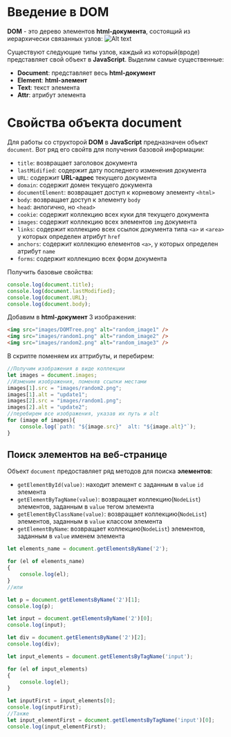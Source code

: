# Введение в DOM

**DOM** - это дерево элементов **html-документа**, состоящий из иерархически связанных узлов:
![Alt text](image.png)

Существуют следующие типы узлов, каждый из который(вроде) представляет свой объект в **JavaScript**. Выделим самые существенные:
+ **Document**: представляет весь **html-документ**
+ **Element**: **html-элемент**
+ **Text**: текст элемента
+ **Attr**: атрибут элемента
 
# Свойства объекта document

Для работы со структорой **DOM** в **JavaScript** предназначен объект `document`. Вот ряд его свойтв для получения базовой информации:
+ `title`: возвращает заголовок документа 
+ `lastMidified`: содержит дату последнего изменения документа
+ `URL`: содержит **URL-адрес** текущего документа
+ `domain`: содержит домен текущего документа
+ `documentElement`: возвращает доступ к корневому элементу `<html>`
+ `body`: возвращает доступ к элементу `body`
+ `head`: анлогично, но `<head>`
+ `cookie`: содержит коллекцию всех куки для текущего документа
+ `images`: содержит коллекцию всех элементов `img` документа
+ `links`: содержит коллекцию всех ссылок документа типа `<a>` и `<area>` у которых определен атрибут `href`
+ `anchors`: содержит коллекцию елементов `<a>`, у которых определен атрибут `name` 
+ `forms`: содержит коллекцию всех форм документа
  
Получить базовые свойства:
```js
console.log(document.title);
console.log(document.lastModified);
console.log(document.URL);
console.log(document.body);
```

Добавим в **html-документ** 3 изображения:
```html
<img src="images/DOMTree.png" alt="random_image1" />
<img src="images/random1.png" alt="random_image2" />
<img src="images/random2.png" alt="random_image3" />
```
В скрипте поменяем их аттрибуты, и перебирем:
```js
//Получим изображения в виде коллекции
let images = document.images;
//Изменим изображения, поменяв ссылки местами
images[1].src = "images/random2.png";
images[1].alt = "update1";
images[2].src = "images/random1.png";
images[2].alt = "update2";
//перебирем все изображения, указав их путь и alt
for (image of images){
    console.log(`path: "${image.src}"  alt: "${image.alt}"`);
}
```

## Поиск элементов на веб-странице

Объект `document` предоставляет ряд методов для поиска **элементов**:
+ `getElementById(value)`: находит элемент с заданным в `value` `id` элемента
+ `getElementByTagName(value)`: возвращает коллекцию(`NodeList`) элементов, заданным в `value` тегом элемента
+ `getElementByClassName(value)`: возвращает коллекцию(`NodeList`) элементов, заданным в `value` классом элемента
+ `getElementByName`: возвращает коллекцию(`NodeList`) элементов, заданным в `value` именем элемента 

```js
let elements_name = document.getElementsByName('2');

for (el of elements_name)
{
    console.log(el);
}
//или

let p = document.getElementsByName('2')[1];
console.log(p);

let input = document.getElementsByName('2')[0];
console.log(input);

let div = document.getElementsByName('2')[2];
console.log(div);
```

```js
let input_elements = document.getElementsByTagName('input');

for (el of input_elements) 
{
    console.log(el);
}

let inputFirst = input_elements[0];
console.log(inputFirst);
//Также
let input_elementFirst = document.getElementsByTagName('input')[0];
console.log(input_elementFirst);

```
